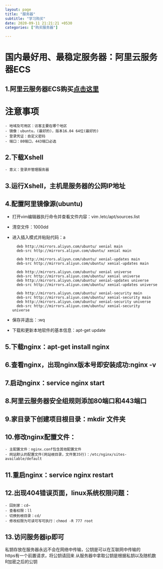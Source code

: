 ```yaml
---
layout: page
title: "服务器"
subtitle: "学习购买"
date: 2020-09-11 21:21:21 +0530
categories: ["购买服务器"]

---
```

# 国内最好用、最稳定服务器：阿里云服务器ECS

## 1.阿里云服务器ECS购买<a href="https://www.aliyun.com/product/ecs?spm=5176.12825654.h2v3icoap.14.e9392c4a2zqUvb">点击这里</a>

# 注意事项

	- 地域及可用区：访客主要在哪个地区
	- 镜像：ubuntu，(最好的)，版本16.04 64位(最好的)
	- 登录凭证：自定义密码
	- 端口：80端口，443端口必选

## 2.下载Xshell

	- 意义：登录并管理服务器

## 3.运行Xshell，主机是服务器的公网IP地址

## 4.配置阿里镜像源(ubuntu)

- 打开vim编辑器执行命令并查看文件内容：vim /etc/apt/sources.list
- 清空文件：1000dd
- 进入插入模式并粘贴代码：a


       	deb http://mirrors.aliyun.com/ubuntu/ xenial main
        deb-src http://mirrors.aliyun.com/ubuntu/ xenial main

        deb http://mirrors.aliyun.com/ubuntu/ xenial-updates main
        deb-src http://mirrors.aliyun.com/ubuntu/ xenial-updates main

        deb http://mirrors.aliyun.com/ubuntu/ xenial universe
        deb-src http://mirrors.aliyun.com/ubuntu/ xenial universe
        deb http://mirrors.aliyun.com/ubuntu/ xenial-updates universe
        deb-src http://mirrors.aliyun.com/ubuntu/ xenial-updates universe

        deb http://mirrors.aliyun.com/ubuntu/ xenial-security main
        deb-src http://mirrors.aliyun.com/ubuntu/ xenial-security main
        deb http://mirrors.aliyun.com/ubuntu/ xenial-security universe
        deb-src http://mirrors.aliyun.com/ubuntu/ xenial-security universe

- 保存并退出：:wq
- 下载和更新本地软件的基本信息：apt-get update

## 5.下载nginx：apt-get install nginx

## 6.查看nginx，出现nginx版本号即安装成功:nginx -v

## 7.启动nginx：service nginx start

## 8.阿里云服务器安全组规则添加80端口和443端口

## 9.家目录下创建项目根目录：mkdir 文件夹

## 10.修改nginx配置文件：

	- 主配置文件：nginx.conf包含其他配置文件
	- 网站默认的配置文件(网站根目录，文件第35行)：/etc/nginx/sites-available/default

## 11.重启nginx：service nginx restart

## 12.出现404错误页面，linux系统权限问题：

	- 回到家：cd~
	- 查看权限：ll
	- 切换到根目录：cd/
	- 修改权限为可读可写可执行：chmod -R 777 root

## 13.访问服务器ip即可

私钥存放在服务器永远不会在网络中传输，公钥是可以在互联网中传输的    
https有一个前置请求，将公钥请回来
从服务器中拿取公钥是根据私钥以及随机数R加密之后的公钥